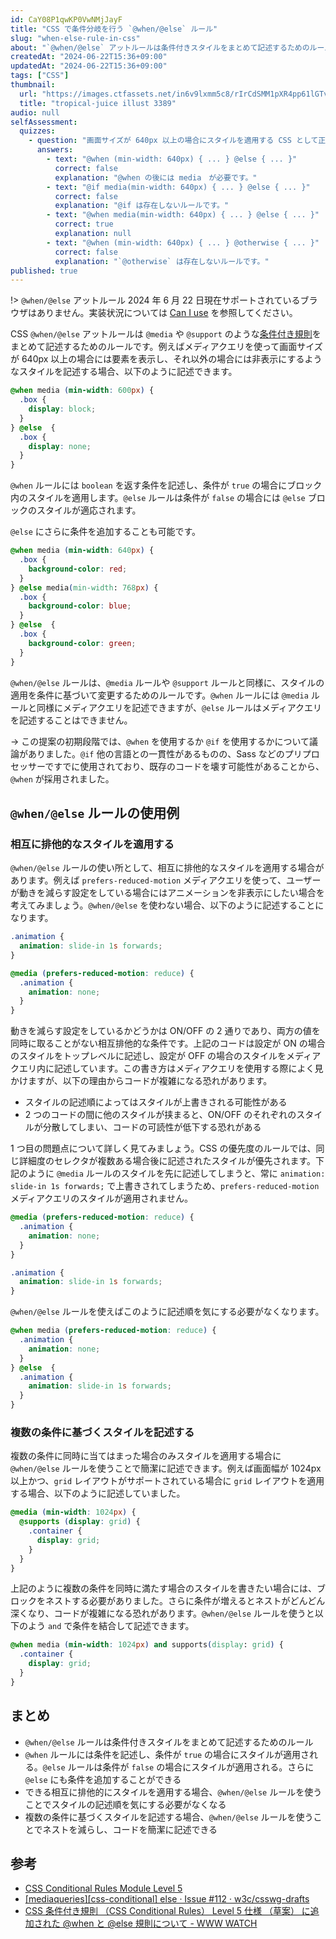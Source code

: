 ```yaml
---
id: CaY08P1qwKP0VwNMjJayF
title: "CSS で条件分岐を行う `@when/@else` ルール"
slug: "when-else-rule-in-css"
about: "`@when/@else` アットルールは条件付きスタイルをまとめて記述するためのルールです。`@media` や `@support` の条件を `@when` にわたすことで、`true` の場合には `@when` ブロック内のスタイルが、`false` の場合には `@else` ブロック内のスタイルが適用されます。このルールを使うことでより簡潔なコードを書くことができます。"
createdAt: "2024-06-22T15:36+09:00"
updatedAt: "2024-06-22T15:36+09:00"
tags: ["CSS"]
thumbnail:
  url: "https://images.ctfassets.net/in6v9lxmm5c8/rIrCdSMM1pXR4pp61lGTv/c7c6594769f433827d72de586a180f2c/tropical-juice_illust_3389.png"
  title: "tropical-juice illust 3389"
audio: null
selfAssessment:
  quizzes:
    - question: "画面サイズが 640px 以上の場合にスタイルを適用する CSS として正しいものはどれか？"
      answers:
        - text: "@when (min-width: 640px) { ... } @else { ... }"
          correct: false
          explanation: "@when の後には media　が必要です。"
        - text: "@if media(min-width: 640px) { ... } @else { ... }"
          correct: false
          explanation: "@if は存在しないルールです。"
        - text: "@when media(min-width: 640px) { ... } @else { ... }"
          correct: true
          explanation: null
        - text: "@when (min-width: 640px) { ... } @otherwise { ... }"
          correct: false
          explanation: "`@otherwise` は存在しないルールです。"
published: true
---
```

!> `@when/@else` アットルール 2024 年 6 月 22 日現在サポートされているブラウザはありません。実装状況については [Can I use](https://caniuse.com/css-when-else) を参照してください。

CSS `@when/@else` アットルールは `@media` や `@support` のような[条件付き規則](https://www.w3.org/TR/css-conditional-3/#conditional-group-rule)をまとめて記述するためのルールです。例えばメディアクエリを使って画面サイズが 640px 以上の場合には要素を表示し、それ以外の場合には非表示にするようなスタイルを記述する場合、以下のように記述できます。

```css
@when media (min-width: 600px) {
  .box {
    display: block;
  }
} @else  {
  .box {
    display: none;
  }
}
```

`@when` ルールには `boolean` を返す条件を記述し、条件が `true` の場合にブロック内のスタイルを適用します。`@else` ルールは条件が `false` の場合には `@else` ブロックのスタイルが適応されます。

`@else` にさらに条件を追加することも可能です。

```css
@when media (min-width: 640px) {
  .box {
    background-color: red;
  }
} @else media(min-width: 768px) {
  .box {
    background-color: blue;
  }
} @else  {
  .box {
    background-color: green;
  }
}
```

`@when/@else` ルールは、`@media` ルールや `@support` ルールと同様に、スタイルの適用を条件に基づいて変更するためのルールです。`@when` ルールには `@media` ルールと同様にメディアクエリを記述できますが、`@else` ルールはメディアクエリを記述することはできません。

-> この提案の初期段階では、`@when` を使用するか `@if` を使用するかについて議論がありました。`@if` 他の言語との一貫性があるものの、Sass などのプリプロセッサーですでに使用されており、既存のコードを壊す可能性があることから、`@when` が採用されました。

## `@when/@else` ルールの使用例

### 相互に排他的なスタイルを適用する

`@when/@else` ルールの使い所として、相互に排他的なスタイルを適用する場合があります。例えば `prefers-reduced-motion` メディアクエリを使って、ユーザーが動きを減らす設定をしている場合にはアニメーションを非表示にしたい場合を考えてみましょう。`@when/@else` を使わない場合、以下のように記述することになります。

```css
.animation {
  animation: slide-in 1s forwards;
}

@media (prefers-reduced-motion: reduce) {
  .animation {
    animation: none;
  }
}
```

動きを減らす設定をしているかどうかは ON/OFF の 2 通りであり、両方の値を同時に取ることがない相互排他的な条件です。上記のコードは設定が ON の場合のスタイルをトップレベルに記述し、設定が OFF の場合のスタイルをメディアクエリ内に記述しています。この書き方はメディアクエリを使用する際によく見かけますが、以下の理由からコードが複雑になる恐れがあります。

- スタイルの記述順によってはスタイルが上書きされる可能性がある
- 2 つのコードの間に他のスタイルが挟まると、ON/OFF のそれぞれのスタイルが分散してしまい、コードの可読性が低下する恐れがある

1 つ目の問題点について詳しく見てみましょう。CSS の優先度のルールでは、同じ詳細度のセレクタが複数ある場合後に記述されたスタイルが優先されます。下記のように `@media` ルールのスタイルを先に記述してしまうと、常に `animation: slide-in 1s forwards;` で上書きされてしまうため、`prefers-reduced-motion` メディアクエリのスタイルが適用されません。

```css
@media (prefers-reduced-motion: reduce) {
  .animation {
    animation: none;
  }
}

.animation {
  animation: slide-in 1s forwards;
}
```

`@when/@else` ルールを使えばこのように記述順を気にする必要がなくなります。

```css
@when media (prefers-reduced-motion: reduce) {
  .animation {
    animation: none;
  }
} @else  {
  .animation {
    animation: slide-in 1s forwards;
  }
}
```

### 複数の条件に基づくスタイルを記述する

複数の条件に同時に当てはまった場合のみスタイルを適用する場合に `@when/@else` ルールを使うことで簡潔に記述できます。例えば画面幅が 1024px 以上かつ、`grid` レイアウトがサポートされている場合に `grid` レイアウトを適用する場合、以下のように記述していました。

```css
@media (min-width: 1024px) {
  @supports (display: grid) {
    .container {
      display: grid;
    }
  }
}
```

上記のように複数の条件を同時に満たす場合のスタイルを書きたい場合には、ブロックをネストする必要がありました。さらに条件が増えるとネストがどんどん深くなり、コードが複雑になる恐れがあります。`@when/@else` ルールを使うと以下のよう `and` で条件を結合して記述できます。

```css
@when media (min-width: 1024px) and supports(display: grid) {
  .container {
    display: grid;
  }
}
```

## まとめ

- `@when/@else` ルールは条件付きスタイルをまとめて記述するためのルール
- `@when` ルールには条件を記述し、条件が `true` の場合にスタイルが適用される。`@else` ルールは条件が `false` の場合にスタイルが適用される。さらに `@else` にも条件を追加することができる
- できる相互に排他的にスタイルを適用する場合、`@when/@else` ルールを使うことでスタイルの記述順を気にする必要がなくなる
- 複数の条件に基づくスタイルを記述する場合、`@when/@else` ルールを使うことでネストを減らし、コードを簡潔に記述できる

## 参考

- [CSS Conditional Rules Module Level 5](https://www.w3.org/TR/css-conditional-5/#when-rule)
- [\[mediaqueries\]\[css-conditional\] else · Issue #112 · w3c/csswg-drafts](https://github.com/w3c/csswg-drafts/issues/112)
- [CSS 条件付き規則 （CSS Conditional Rules） Level 5 仕様 （草案） に追加された @when と @else 規則について - WWW WATCH](https://hyper-text.org/archives/2021/12/css_conditional_5_when_and_else/)
